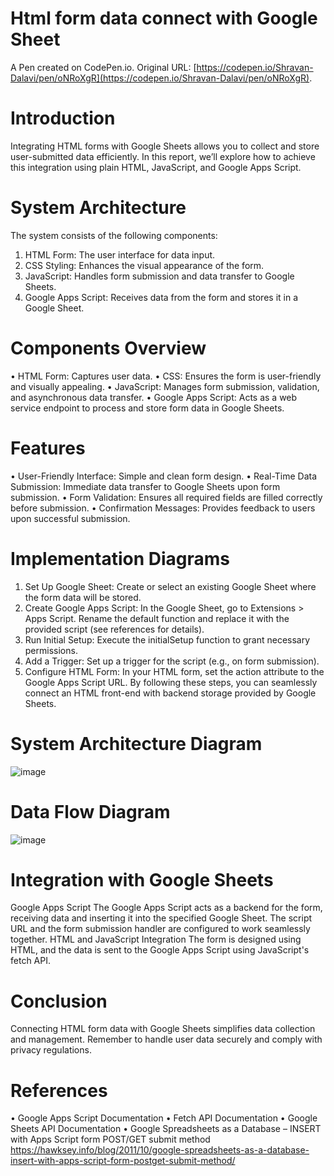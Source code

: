 # Html form data connect with Google Sheet

A Pen created on CodePen.io. Original URL: [https://codepen.io/Shravan-Dalavi/pen/oNRoXgR](https://codepen.io/Shravan-Dalavi/pen/oNRoXgR).

# Introduction
Integrating HTML forms with Google Sheets allows you to collect and store user-submitted data efficiently. In this report, we’ll explore how to achieve this integration using plain HTML, JavaScript, and Google Apps Script.

# System Architecture
The system consists of the following components:
1.	HTML Form: The user interface for data input.
2.	CSS Styling: Enhances the visual appearance of the form.
3.	JavaScript: Handles form submission and data transfer to Google Sheets.
4.	Google Apps Script: Receives data from the form and stores it in a Google Sheet.
   
# Components Overview
•	HTML Form: Captures user data.
•	CSS: Ensures the form is user-friendly and visually appealing.
•	JavaScript: Manages form submission, validation, and asynchronous data transfer.
•	Google Apps Script: Acts as a web service endpoint to process and store form data in Google Sheets.

# Features
•	User-Friendly Interface: Simple and clean form design.
•	Real-Time Data Submission: Immediate data transfer to Google Sheets upon form submission.
•	Form Validation: Ensures all required fields are filled correctly before submission.
•	Confirmation Messages: Provides feedback to users upon successful submission.

# Implementation Diagrams
1.	Set Up Google Sheet: Create or select an existing Google Sheet where the form data will be stored.
2.	Create Google Apps Script: In the Google Sheet, go to Extensions > Apps Script. Rename the default function and replace it with the provided script (see references for details).
3.	Run Initial Setup: Execute the initialSetup function to grant necessary permissions.
4.	Add a Trigger: Set up a trigger for the script (e.g., on form submission).
5.	Configure HTML Form: In your HTML form, set the action attribute to the Google Apps Script URL.
By following these steps, you can seamlessly connect an HTML front-end with backend storage provided by Google Sheets.

# System Architecture Diagram 
![image](https://github.com/ShravanDalavi/html-form-data-connect-with-Google-Sheet/assets/172488772/22e2213b-b493-4410-a728-d060250f9c54)

# Data Flow Diagram 
![image](https://github.com/ShravanDalavi/html-form-data-connect-with-Google-Sheet/assets/172488772/fb3528da-18e3-4334-98f6-26e55ba39c23)

 
# Integration with Google Sheets
Google Apps Script
The Google Apps Script acts as a backend for the form, receiving data and inserting it into the specified Google Sheet. The script URL and the form submission handler are configured to work seamlessly together.
HTML and JavaScript Integration
The form is designed using HTML, and the data is sent to the Google Apps Script using JavaScript's fetch API.

# Conclusion
Connecting HTML form data with Google Sheets simplifies data collection and management. Remember to handle user data securely and comply with privacy regulations.

# References
•	Google Apps Script Documentation
•	Fetch API Documentation
•	Google Sheets API Documentation
•	Google Spreadsheets as a Database – INSERT with Apps Script form POST/GET submit method https://hawksey.info/blog/2011/10/google-spreadsheets-as-a-database-insert-with-apps-script-form-postget-submit-method/


